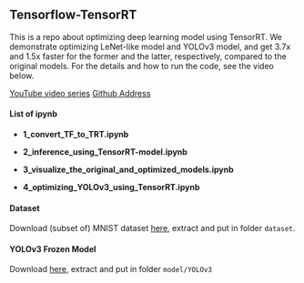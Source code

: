 ## Tensorflow-TensorRT

This is a repo about optimizing deep learning model using TensorRT. We demonstrate optimizing LeNet-like model and YOLOv3 model, and get 3.7x and 1.5x faster for the former and the latter, respectively, compared to the original models. For the details and how to run the code, see the video below.

 [YouTube video series](https://www.youtube.com/watch?v=AIGOSz2tFP8&list=PLkRkKTC6HZMwdtzv3PYJanRtR6ilSCZ4f)                            [Github Address](https://github.com/ardianumam/Tensorflow-TensorRT)

#### List of ipynb

- **1_convert_TF_to_TRT.ipynb**

- **2_inference_using_TensorRT-model.ipynb**
- **3_visualize_the_original_and_optimized_models.ipynb**
- **4_optimizing_YOLOv3_using_TensorRT.ipynb**

#### Dataset

Download (subset of) MNIST dataset [here](https://drive.google.com/file/d/1GOeU5T5EinT98VJsDbV0REyxEdgDwvio/view?usp=sharing), extract and put in folder `dataset`.

#### YOLOv3 Frozen Model

Download [here](https://drive.google.com/file/d/1tH6RCYXfsvS_BC2Z_zEd7mu4uMYW4dsr/view?usp=sharing), extract and put in folder `model/YOLOv3` 

